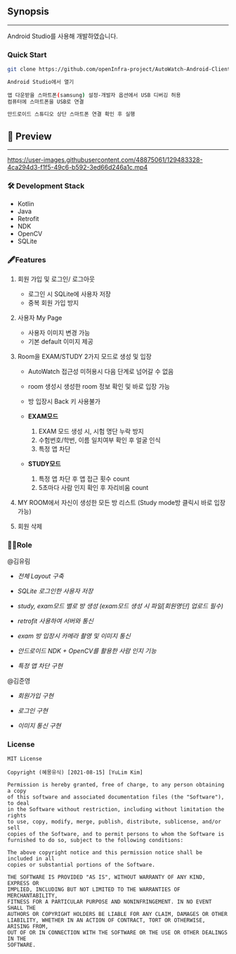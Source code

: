 ## **Synopsis**

---

Android Studio를 사용해 개발하였습니다.

### Quick Start

```bash
git clone https://github.com/openInfra-project/AutoWatch-Android-Client.git

Android Studio에서 열기
 
앱 다운받을 스마트폰(samsung) 설정-개발자 옵션에서 USB 디버깅 허용
컴퓨터에 스마트폰을 USB로 연결

안드로이드 스튜디오 상단 스마트폰 연결 확인 후 실행
```

## 🎨 Preview

---

https://user-images.githubusercontent.com/48875061/129483328-4ca294d3-f1f5-49c6-b592-3ed66d246a1c.mp4



### 🛠 **Development Stack**

- Kotlin
- Java
- Retrofit
- NDK
- OpenCV
- SQLite

### 🖋Features

1. 회원 가입 및 로그인/ 로그아웃
    - 로그인 시 SQLite에 사용자 저장
    - 중복 회원 가입 방지
    
2.  사용자 My Page 
    - 사용자 이미지 변경 가능
    - 기본 default 이미지 제공
    
3. Room을 EXAM/STUDY 2가지 모드로 생성 및 입장
    - AutoWatch 접근성 미허용시 다음 단계로 넘어갈 수 없음
    - room 생성시 생성한 room 정보 확인 및 바로 입장 가능
    - 방 입장시 Back 키 사용불가
    
    - **EXAM모드**
        1. EXAM 모드 생성 시, 시험 명단 누락 방지
        2. 수험번호/학번, 이름 일치여부 확인 후 얼굴 인식
        3. 특정 앱 차단
    - **STUDY모드**
        1. 특정 앱 차단 후 앱 접근 횟수 count
        2. 5초마다 사람 인지 확인 후 자리비움 count
        
4. MY ROOM에서 자신이 생성한 모든 방 리스트 (Study mode방 클릭시 바로 입장 가능)

5. 회원 삭제

### 🙋‍♂️Role

 @김유림 

 - *전체 Layout 구축*

 - *SQLite 로그인한 사용자 저장*

 - *study, exam모드 별로 방 생성 (exam모드 생성 시 파일[회원명단] 업로드 필수)*

 - *retrofit 사용하여 서버와 통신*

 - *exam 방 입장시 카메라 촬영 및 이미지 통신*

 - *안드로이드 NDK + OpenCV를 활용한 사람 인지 기능*

 - *특정 앱 차단 구현*



 @김준영 

  - *회원가입  구현*

  - *로그인  구현*

  - *이미지 통신 구현*


### License
```
MIT License

Copyright (혜몽유식) [2021-08-15] [YuLim Kim]

Permission is hereby granted, free of charge, to any person obtaining a copy
of this software and associated documentation files (the "Software"), to deal
in the Software without restriction, including without limitation the rights
to use, copy, modify, merge, publish, distribute, sublicense, and/or sell
copies of the Software, and to permit persons to whom the Software is
furnished to do so, subject to the following conditions:

The above copyright notice and this permission notice shall be included in all
copies or substantial portions of the Software.

THE SOFTWARE IS PROVIDED "AS IS", WITHOUT WARRANTY OF ANY KIND, EXPRESS OR
IMPLIED, INCLUDING BUT NOT LIMITED TO THE WARRANTIES OF MERCHANTABILITY,
FITNESS FOR A PARTICULAR PURPOSE AND NONINFRINGEMENT. IN NO EVENT SHALL THE
AUTHORS OR COPYRIGHT HOLDERS BE LIABLE FOR ANY CLAIM, DAMAGES OR OTHER
LIABILITY, WHETHER IN AN ACTION OF CONTRACT, TORT OR OTHERWISE, ARISING FROM,
OUT OF OR IN CONNECTION WITH THE SOFTWARE OR THE USE OR OTHER DEALINGS IN THE
SOFTWARE.
```
